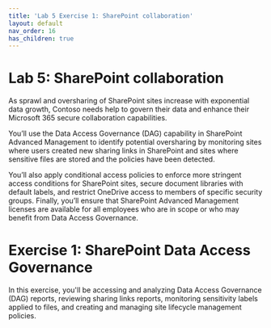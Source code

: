 ```yaml
---
title: 'Lab 5 Exercise 1: SharePoint collaboration'
layout: default
nav_order: 16
has_children: true
---
```


# Lab 5: SharePoint collaboration
 
As sprawl and oversharing of SharePoint sites increase with exponential data growth, Contoso needs help to govern their data and enhance their Microsoft 365 secure collaboration capabilities.

You’ll use the Data Access Governance (DAG) capability in SharePoint Advanced Management to identify potential oversharing by monitoring sites where users created new sharing links in SharePoint and sites where sensitive files are stored and the policies have been detected. 

You’ll also apply conditional access policies to enforce more stringent access conditions for SharePoint sites, secure document libraries with default labels, and restrict OneDrive access to members of specific security groups. Finally, you’ll ensure that SharePoint Advanced Management licenses are available for all employees who are in scope or who may benefit from Data Access Governance.


# Exercise 1: SharePoint Data Access Governance 

In this exercise, you'll be accessing and analyzing Data Access Governance (DAG) reports, reviewing sharing links reports, monitoring sensitivity labels applied to files, and creating and managing site lifecycle management policies.
